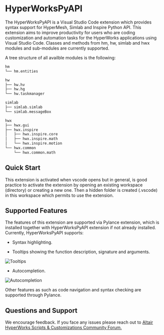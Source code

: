 # HyperWorksPyAPI

The HyperWorksPyAPI is a Visual Studio Code extension which provides syntax support for HyperMesh, Simlab and Inspire Python API. This extension aims to improve productivity for users who are coding customization and automation tasks for the HyperWorks applications using Visual Studio Code. Classes and methods from hm, hw, simlab and hwx modules and sub-modules are currently supported. 

A tree structure of all availble modules is the following:
``` bash
hm 
└── hm.entities 

hw 
├── hw.hv 
├── hw.hg 
└── hw.taskmanager 

simlab 
├── simlab.simlab 
└── simlab.messageBox 

hwx 
├── hwx.gui 
├── hwx.inspire 
│   ├── hwx.inspire.core 
│   ├── hwx.inspire.math 
│   └── hwx.inspire.motion 
└── hwx.common 
    └── hwx.common.math 
```
## Quick Start 

This extension is activated when vscode opens but in general, is good practice to activate the extension by opening an existing workspace (directory) or creating a new one. Then a hidden folder is created (.vscode) in this workspace which permits to use the extension. 

## Supported Features 

The features of this extension are supported via Pylance extension, which is installed together with HyperWorksPyAPI extension if not already installed. Currently, HyperWorksPyAPI supports: 

* Syntax highlighting.

* Tooltips showing the function description, signature and arguments.

![Tooltips](https://github.com/altairengineering/HyperWorksPyAPI/images/gif1.gif?raw=true)

* Autocompletion.

![Autocompletion](https://github.com/altairengineering/HyperWorksPyAPI/images/gif2.gif?raw=true)


Other features as such as code navigation and syntax checking are supported through Pylance. 


## Questions and Support 

<!--Users appreciate release notes as you update your extension. -->
We encourage feedback. If you face any issues please reach out to [Altair HyperWorks Scripts & Customizations Community Forum.](https://community.altair.com/community?sys_id=3cf20c6d1b5f90501e9fa7562a4bcb79&view=sp&id=community_topic&table=sn_communities_topic) 

